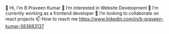 
👋  Hi, I'm B Praveen Kumar
👀 I’m interested in Website Development
🌱 I’m currently working as a frontend developer
💞️ I’m looking to collaborate on react projects
📫 How to reach me https://www.linkedin.com/in/b-praveen-kumar-583683137

<!--
**Arpraveen08/ArPraveen08** is a ✨ _special_ ✨ repository because its `README.md` (this file) appears on your GitHub profile.

Here are some ideas to get you started:

- 🔭 I’m currently working on ...
- 🌱 I’m currently learning ...
- 👯 I’m looking to collaborate on ...
- 🤔 I’m looking for help with ...
- 💬 Ask me about ...
- 📫 How to reach me: ...
- 😄 Pronouns: ...
- ⚡ Fun fact: ...
-->
